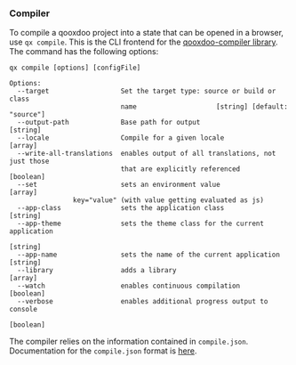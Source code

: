 ### Compiler

To compile a qooxdoo project into a state that can be opened in a browser, use 
`qx compile`. This is the CLI frontend for the [qooxdoo-compiler library](https://github.com/qooxdoo/qooxdoo-compiler/blob/master/README.md). 
The command has the following options: 

```
qx compile [options] [configFile]

Options:
  --target                  Set the target type: source or build or class
                            name                    [string] [default: "source"]
  --output-path             Base path for output                        [string]
  --locale                  Compile for a given locale                   [array]
  --write-all-translations  enables output of all translations, not just those
                            that are explicitly referenced             [boolean]
  --set                     sets an environment value                    [array]
			    key="value" (with value getting evaluated as js)
  --app-class               sets the application class                  [string]
  --app-theme               sets the theme class for the current application
                                                                        [string]
  --app-name                sets the name of the current application    [string]
  --library                 adds a library                               [array]
  --watch                   enables continuous compilation             [boolean]
  --verbose                 enables additional progress output to console
                                                                       [boolean]
```
The compiler relies on the information contained in `compile.json`. Documentation for the `compile.json` format is [here](compile-json.md).
